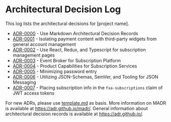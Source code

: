 # Architectural Decision Log

This log lists the architectural decisions for [project name].

<!-- adrlog -- Regenerate the content by using "adr-log -i". You can install it via "npm install -g adr-log" -->

- [ADR-0000](0000-use-markdown-architectural-decision-records.md) - Use Markdown Architectural Decision Records
- [ADR-0001](0001-isolating-payment-content-with-third-party-widgets-from-general-account-management.md) - Isolating payment content with third-party widgets from general account management
- [ADR-0002](0002-use-react-redux-and-typescript-for-subscription-management-pages.md) - Use React, Redux, and Typescript for subscription management pages
- [ADR-0003](0003-event-broker-for-subscription-platform.md) - Event Broker for Subscription Platform
- [ADR-0004](0004-product-capabilities-for-subscription-services.md) - Product Capabilities for Subscription Services
- [ADR-0005](0005-minimize-password-entry.md) - Minimizing password entry
- [ADR-0006](0006-json-schemas-for-messaging.md) - Utilizing JSON-Schemas, SemVer, and Tooling for JSON Messaging
- [ADR-0007](0007-subscription-claim-jwt-access-token.md) - Placing subscription info in the `fxa-subscriptions` claim of JWT access tokens

<!-- adrlogstop -->

For new ADRs, please use [template.md](template.md) as basis.
More information on MADR is available at <https://adr.github.io/madr/>.
General information about architectural decision records is available at <https://adr.github.io/>.
